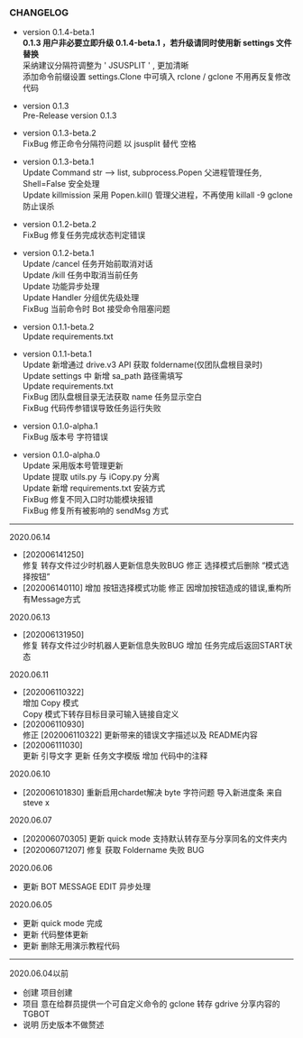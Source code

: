 ### CHANGELOG

* version 0.1.4-beta.1  
**0.1.3 用户非必要立即升级 0.1.4-beta.1 ，若升级请同时使用新 settings 文件替换**  
采纳建议分隔符调整为 ' JSUSPLIT ' , 更加清晰  
添加命令前缀设置 settings.Clone 中可填入 rclone / gclone 不用再反复修改代码  

* version 0.1.3  
Pre-Release version 0.1.3  

* version 0.1.3-beta.2  
FixBug 修正命令分隔符问题 以 jsusplit 替代 空格  

* version 0.1.3-beta.1  
Update Command str --> list, subprocess.Popen 父进程管理任务, Shell=False 安全处理  
Update killmission 采用 Popen.kill() 管理父进程，不再使用 killall -9 gclone 防止误杀  

* version 0.1.2-beta.2  
FixBug 修复任务完成状态判定错误  

* version 0.1.2-beta.1  
Update /cancel 任务开始前取消对话  
Update /kill 任务中取消当前任务  
Update 功能异步处理  
Update Handler 分组优先级处理  
FixBug 当前命令时 Bot 接受命令阻塞问题  

* version 0.1.1-beta.2  
Update requirements.txt  

* version 0.1.1-beta.1  
Update 新增通过 drive.v3 API 获取 foldername(仅团队盘根目录时)  
Update settings 中 新增 sa_path 路径需填写  
Update requirements.txt  
FixBug 团队盘根目录无法获取 name 任务显示空白  
FixBug 代码传参错误导致任务运行失败  

* version 0.1.0-alpha.1  
FixBug 版本号 字符错误  

* version 0.1.0-alpha.0  
Update 采用版本号管理更新  
Update 提取 utils.py 与 iCopy.py 分离  
Update 新增 requirements.txt 安装方式  
FixBug 修复不同入口时功能模块报错   
FixBug 修复所有被影响的 sendMsg 方式  

***  

2020.06.14
* [202006141250]  
修复 转存文件过少时机器人更新信息失败BUG
修正 选择模式后删除 “模式选择按钮”
* [202006140110]
增加 按钮选择模式功能
修正 因增加按钮造成的错误,重构所有Message方式

2020.06.13
* [202006131950]  
修复 转存文件过少时机器人更新信息失败BUG
增加 任务完成后返回START状态

2020.06.11
- [202006110322]  
增加  Copy 模式  
Copy 模式下转存目标目录可输入链接自定义  
- [202006110930]  
修正 [202006110322] 更新带来的错误文字描述以及 README内容  
- [202006111030]  
更新 引导文字
更新 任务文字模版
增加 代码中的注释

2020.06.10
- [202006101830]
重新启用chardet解决 byte 字符问题
导入新进度条 来自 steve x

2020.06.07
- [202006070305]
更新 quick mode 支持默认转存至与分享同名的文件夹内
- [202006071207]
修复 获取 Foldername 失败 BUG

2020.06.06 
- 更新 BOT MESSAGE EDIT 异步处理

2020.06.05 
- 更新 quick mode 完成
- 更新 代码整体更新
- 更新 删除无用演示教程代码

***
2020.06.04以前
- 创建 项目创建
- 项目 意在给群员提供一个可自定义命令的 gclone 转存 gdrive 分享内容的 TGBOT
- 说明 历史版本不做赘述
